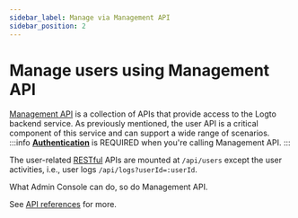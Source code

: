 ```yaml
---
sidebar_label: Manage via Management API
sidebar_position: 2
---
```


# Manage users using Management API

[Management API](../../../docs/references/core/README.mdx#management-api) is a collection of APIs that provide access to the Logto backend service. As previously mentioned, the user API is a critical component of this service and can support a wide range of scenarios.
:::info
[**Authentication**](../../../docs/references/core/README.mdx#authentication) is REQUIRED when you're calling Management API.
:::

The user-related [RESTful](https://en.wikipedia.org/wiki/Representational_state_transfer)
APIs are mounted at `/api/users` except the user activities, i.e., user logs `/api/logs?userId=:userId`.

What Admin Console can do, so do Management API.

See <a href="https://openapi.logto.io/group/endpoint-users" target="_blank">API references</a> for more.
